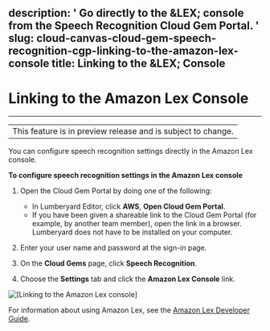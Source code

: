 description: ' Go directly to the &LEX; console from the Speech Recognition Cloud
  Gem Portal. '
slug: cloud-canvas-cloud-gem-speech-recognition-cgp-linking-to-the-amazon-lex-console
title: Linking to the &LEX; Console
---
# Linking to the Amazon Lex Console<a name="cloud-canvas-cloud-gem-speech-recognition-cgp-linking-to-the-amazon-lex-console"></a>


****  

|  | 
| --- |
| This feature is in preview release and is subject to change\. | 

You can configure speech recognition settings directly in the Amazon Lex console\.

**To configure speech recognition settings in the Amazon Lex console**

1. Open the Cloud Gem Portal by doing one of the following:
   + In Lumberyard Editor, click **AWS**, **Open Cloud Gem Portal**\.
   + If you have been given a shareable link to the Cloud Gem Portal \(for example, by another team member\), open the link in a browser\. Lumberyard does not have to be installed on your computer\.

1. Enter your user name and password at the sign\-in page\.

1. On the **Cloud Gems** page, click **Speech Recognition**\.

1.  Choose the **Settings** tab and click the **Amazon Lex Console** link\.

![\[Linking to the Amazon Lex console\]](/images/cloud_canvas/cloud-canvas-cloud-gem-speech-recognition-cgp-5.png)

For information about using Amazon Lex, see the [Amazon Lex Developer Guide](https://docs.aws.amazon.com/lex/latest/dg/)\.